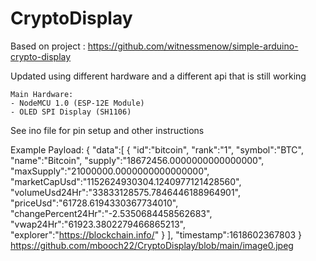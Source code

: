 # CryptoDisplay

Based on project : https://github.com/witnessmenow/simple-arduino-crypto-display

Updated using different hardware and a different api that is still working

    Main Hardware:
    - NodeMCU 1.0 (ESP-12E Module)
    - OLED SPI Display (SH1106)

See ino file for pin setup and other instructions

 Example Payload:
 {
   "data":[
      {
         "id":"bitcoin",
         "rank":"1",
         "symbol":"BTC",
         "name":"Bitcoin",
         "supply":"18672456.0000000000000000",
         "maxSupply":"21000000.0000000000000000",
         "marketCapUsd":"1152624930304.1240977121428560",
         "volumeUsd24Hr":"33833128575.7846446188964901",
         "priceUsd":"61728.6194330367734010",
         "changePercent24Hr":"-2.5350684458562683",
         "vwap24Hr":"61923.3802279466865213",
         "explorer":"https://blockchain.info/"
      }
   ],
   "timestamp":1618602367803
}
https://github.com/mbooch22/CryptoDisplay/blob/main/image0.jpeg
